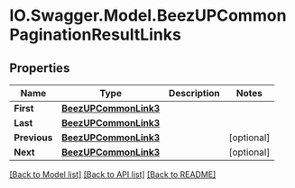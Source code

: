 # IO.Swagger.Model.BeezUPCommonPaginationResultLinks
## Properties

Name | Type | Description | Notes
------------ | ------------- | ------------- | -------------
**First** | [**BeezUPCommonLink3**](BeezUPCommonLink3.md) |  | 
**Last** | [**BeezUPCommonLink3**](BeezUPCommonLink3.md) |  | 
**Previous** | [**BeezUPCommonLink3**](BeezUPCommonLink3.md) |  | [optional] 
**Next** | [**BeezUPCommonLink3**](BeezUPCommonLink3.md) |  | [optional] 

[[Back to Model list]](../README.md#documentation-for-models) [[Back to API list]](../README.md#documentation-for-api-endpoints) [[Back to README]](../README.md)

